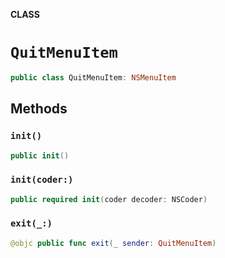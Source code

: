 **CLASS**

# `QuitMenuItem`

```swift
public class QuitMenuItem: NSMenuItem
```

## Methods
### `init()`

```swift
public init()
```

### `init(coder:)`

```swift
public required init(coder decoder: NSCoder)
```

### `exit(_:)`

```swift
@objc public func exit(_ sender: QuitMenuItem)
```
